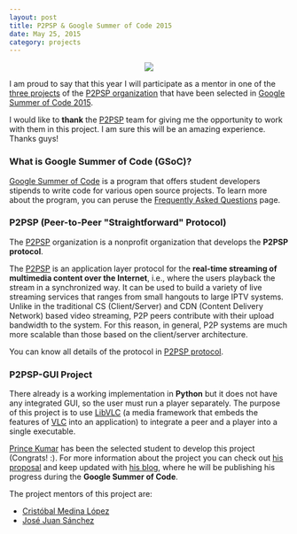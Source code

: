 ```yaml
---
layout: post
title: P2PSP & Google Summer of Code 2015
date: May 25, 2015
category: projects
---
```


<p align="center">
  <a href="http://elhackaton.com"><img src="http://josejuansanchez.github.io/images/google-summer-of-code-2015.jpg" /></a>
</p>

I am proud to say that this year I will participate as a mentor in one of the 
[three projects][projects-accepted] of the [P2PSP organization][1] that have been selected in 
[Google Summer of Code 2015][2].

I would like to **thank** the [P2PSP][1] team for giving me the opportunity to work
with them in this project. I am sure this will be an amazing experience. Thanks guys!

### What is Google Summer of Code (GSoC)?

[Google Summer of Code][3] is a program that offers student developers stipends
to write code for various open source projects. To learn more about the program, 
you can peruse the [Frequently Asked Questions][4] page.


### P2PSP (Peer-to-Peer "Straightforward" Protocol)

The [P2PSP][1] organization is a nonprofit organization that develops the **P2PSP
protocol**.

The [P2PSP][1] is an application layer protocol for the **real-time streaming of
multimedia content over the Internet**, i.e., where the users playback the
stream in a synchronized way. It can be used to build a variety of live
streaming services that ranges from small hangouts to large IPTV systems.
Unlike in the traditional CS (Client/Server) and CDN (Content Delivery
Network) based video streaming, P2P peers contribute with their upload
bandwidth to the system. For this reason, in general, P2P systems are much
more scalable than those based on the client/server architecture.

You can know all details of the protocol in [P2PSP protocol][5].


### P2PSP-GUI Project

There already is a working implementation in **Python** but it does not have any 
integrated GUI, so the user must run a player separately. The purpose of this 
project is to use [LibVLC][6] (a media framework that embeds the features of [VLC][7] 
into an application) to integrate a peer and a player into a single executable. 

[Prince Kumar][8] has been the selected student to develop this project (Congrats! :). For more 
information about the project you can check out [his proposal][9] and keep updated with [his blog][10],
where he will be publishing his progress during the **Google Summer of Code**.

The project mentors of this project are:

* [Cristóbal Medina López][11]  
* [José Juan Sánchez][12]  

[1]: http://p2psp.org/en/
[2]: http://www.google-melange.com/gsoc/homepage/google/gsoc2015
[3]: https://developers.google.com/open-source/soc/
[4]: http://www.google-melange.com/gsoc/document/show/gsoc_program/google/gsoc2015/help_page
[5]: http://p2psp.org/en/p2psp-protocol
[6]: https://wiki.videolan.org/LibVLC/
[7]: http://www.videolan.org/vlc/
[8]: https://github.com/maniotrix
[9]: https://docs.google.com/document/d/1fX6m4mXsN5mwIgsbKIugxq0dXRuFcZUVCLReyyBlO3U/edit
[10]: http://maniotrix.github.io
[11]: http://www.hpca.ual.es/~cmedina/
[12]: http://www.hpca.ual.es/~jjsanchez/
[projects-accepted]: http://www.google-melange.com/gsoc/org2/google/gsoc2015/p2psp
